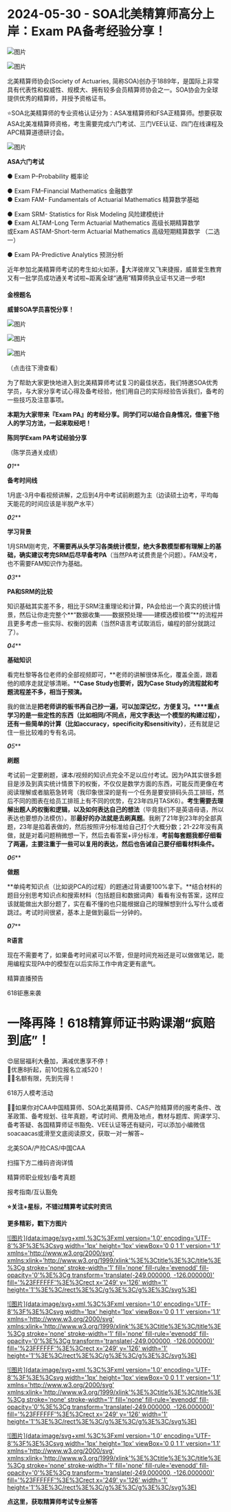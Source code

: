 # 2024-05-30 - SOA北美精算师高分上岸：Exam PA备考经验分享！

![图片](https://mmbiz.qpic.cn/mmbiz_jpg/mK3FpI9af4kg4PH3You8v1p2s4zAl35ZxNnxg0MdNmVTvH2IJcatox7FnBcNAnYE4JN8ZPBDeK1yLvRwqaptmA/640?wx_fmt=jpeg&wxfrom=5&wx_lazy=1&wx_co=1&tp=webp)

![图片](https://mmbiz.qpic.cn/mmbiz_gif/mK3FpI9af4kg4PH3You8v1p2s4zAl35ZQkpnCFrL4sxibTsCHduia44N0WRpw0ibe62rGfxowYB0ZzQROPDAlhh3Q/640?wx_fmt=gif&wxfrom=5&wx_lazy=1&tp=webp)

北美精算师协会(Society of Actuaries, 简称SOA)创办于1889年，是国际上非常具有代表性和权威性、规模大、拥有较多会员精算师协会之一。SOA协会为全球提供优秀的精算师，并授予资格证书。

⭐SOA北美精算师的专业资格认证分为：ASA准精算师和FSA正精算师。想要获取ASA北美准精算师资格，考生需要完成六门考试、三门VEE认证、四门在线课程及APC精算道德研讨会。

![图片](https://mmbiz.qpic.cn/sz_mmbiz_png/mK3FpI9af4lBo091UtzKiaohLb86MSm563x7Ze6AibheA5svrA1PZKjUGJPhp6v2fI2v5kBjxeLrAsAZ1HNFReIg/640?wx_fmt=png&from=appmsg&tp=webp&wxfrom=5&wx_lazy=1)

**ASA六门考试**

● Exam P–Probability 概率论

● Exam FM–Financial Mathematics 金融数学  
● Exam FAM- Fundamentals of Actuarial Mathematics 精算数学基础

● Exam SRM- Statistics for Risk Modeling 风险建模统计  
● Exam ALTAM-Long Term Actuarial Mathematics 高级长期精算数学  
或Exam ASTAM-Short-term Actuarial Mathematics 高级短期精算数学 （二选一）

● Exam PA-Predictive Analytics 预测分析

近年参加北美精算师考试的考生如火如荼，🌈大洋彼岸又飞来捷报，威普爱生教育又有一批学员成功通关考试啦~距离全球“通用”精算师执业证书又进一步啦❗ 

**金榜题名**

**威普SOA学员喜悦分享！**

![图片](https://mmbiz.qpic.cn/sz_mmbiz_jpg/mK3FpI9af4mpMl35ia0P5648u3740BbvWD7A63GCRvxaWqhIVpwoyI713NFdunia9ma1oNxLZrop0FAOETqZe2kg/640?wx_fmt=jpeg&from=appmsg&tp=webp&wxfrom=5&wx_lazy=1)

![图片](https://mmbiz.qpic.cn/sz_mmbiz_jpg/mK3FpI9af4mpMl35ia0P5648u3740BbvWeN89p53KrtuaCLPvkb1g6XFncQQeBnyf1Krlb4iccm1KyN9kNia2nLXQ/640?wx_fmt=jpeg&from=appmsg&tp=webp&wxfrom=5&wx_lazy=1)

![图片](https://mmbiz.qpic.cn/sz_mmbiz_jpg/mK3FpI9af4mpMl35ia0P5648u3740BbvW4ITAno5yLftsXG7nkaRHHH69msicnXxYgljMJ4djKqIGqF1bP4ficrWQ/640?wx_fmt=jpeg&from=appmsg&tp=webp&wxfrom=5&wx_lazy=1)

（点击往下滑查看）

为了帮助大家更快地进入到北美精算师考试复习的最佳状态，我们特邀SOA优秀学员，与大家分享考试心得及备考经验，他们用自己的实际经验告诉我们，备考的一些技巧及注意事项。

**本期为大家带来『Exam PA』的考经分享。同学们可以结合自身情况，借鉴下他人的学习方法，一起来取经吧！**

**陈同学Exam PA考试经验分享**


（陈学员通关成绩）

***0****1***

**备考时间线**

1月底-3月中看视频讲解，之后到4月中考试前刷题为主（边读硕士边考，平均每天能花的时间应该是半脱产水平）

***0****2***

**学习背景**

1月SRM刚考完，**不需要再从头学习各类统计模型，绝大多数模型都有理解上的基础，确实建议考完SRM后尽早备考PA**（当然PA考试费贵是个问题）。FAM没考，也不需要FAM知识作为基础。

***0****3***

**PA和SRM的比较**

知识基础其实差不多，相比于SRM注重理论和计算，PA会给出一个真实的统计情景，然后让你走完整个**“数据收集——数据预处理——建模选模验模”**的流程并且更多考虑一些实际、权衡的因素（当然R语言考试取消后，编程的部分就跳过了）。

***0****4***

**基础知识**

看完杜黎等各位老师的全部视频即可，**老师的讲解很体系化，覆盖全面，跟着他的顺序走就足够清晰。****Case Study也要听，因为Case Study的流程就和考题流程差不多，相当于预演。**

我的做法是**把老师讲的板书再自己抄一遍，可以加深记忆，方便复习。****重点学习的是一些定性的东西（比如相同/不同点，用文字表达一个模型的构建过程），还有一些简单的计算（比如accuracy，specificity和sensitivity）**，还有就是记住一些比较难的专有名词。

***0****5***

**刷题**

考试前一定要刷题，课本/视频的知识点完全不足以应付考试。因为PA其实很多题目是涉及到真实统计情景下的权衡，不仅仅是数学方面的东西，可能反而更像在考阅读理解或者脑筋急转弯（我印象很深的是有一个任务是要安排码头员工排班，然后不同的图表在给员工排班上有不同的优势，在23年四月TASK6）。**考生需要去理解出题人的权衡和逻辑，以及如何表达自己的想法**（毕竟我们不是英语母语，所以表达也要想办法模仿）。那**最好的办法就是去刷真题**。我刷了21年到23年的全部真题，23年是掐着表做的，然后按照评分标准给自己打个大概分数；21-22年没有真做，就是对着问题稍微想一下，然后去看答案+评分标准，**考前每套题我都仔细看了两遍，主要注重于一些可以复用的表达，然后也告诫自己要仔细看材料条件。**

***0****6***

**做题**

**单纯考知识点（比如说PCA的过程）的题通过背诵要100%拿下。**结合材料的题目分别思考知识点和搜索材料（包括题目和数据词典）看看有没有答案，这样应该就能做出大部分题了，实在看不懂的也只能根据自己的理解想到什么写什么或者跳过。考试时间很紧，基本上是做到最后一分钟的。

***0****7***

**R语言**

现在不需要考了，如果备考时间紧可以不管，但是时间充裕还是可以做做笔记，能用编程实现PA中的模型在以后实际工作中肯定更有底气。

精算直播预告


618钜惠来袭

# 一降再降！618精算师证书购课潮“疯赔到底”！

😍层层福利大叠加，满减优惠享不停！  
🎁优惠8折起，前10位报名立减520！  
🙋‍♀️名额有限，先到先得！


618万人模考活动


💁‍♀️如果你对CAA中国精算师、SOA北美精算师、CAS产险精算师的报考条件、改革政策、备考规划、往年真题，考试时间、费用及地点，教材与题库、网课学习、备考答疑、各国精算师证书豁免、VEE认证等还有疑问，可以添加小编微信soacaacas或滑至文底阅读原文，获取一对一解答~

北美SOA/产险CAS/中国CAA

扫描下方二维码咨询详情


精算师职业规划/备考真题

报考指南/互认豁免

**⭐关注+星标，不错过精算考试实时资讯**



**更多精彩，戳下方图片**


[![图片](data:image/svg+xml,%3C%3Fxml version='1.0' encoding='UTF-8'%3F%3E%3Csvg width='1px' height='1px' viewBox='0 0 1 1' version='1.1' xmlns='http://www.w3.org/2000/svg' xmlns:xlink='http://www.w3.org/1999/xlink'%3E%3Ctitle%3E%3C/title%3E%3Cg stroke='none' stroke-width='1' fill='none' fill-rule='evenodd' fill-opacity='0'%3E%3Cg transform='translate(-249.000000, -126.000000)' fill='%23FFFFFF'%3E%3Crect x='249' y='126' width='1' height='1'%3E%3C/rect%3E%3C/g%3E%3C/g%3E%3C/svg%3E)](http://mp.weixin.qq.com/s?__biz=Mzg5ODgxNDE0NQ==&mid=2247499489&idx=1&sn=28bc71f9486a17b4e2a1e8576252b8af&chksm=c05e674ff729ee59dc54a8f5e5fdeacd3fa24632cb9fea93f694e23708dddce948576251acd3&scene=21#wechat_redirect)

[![图片](data:image/svg+xml,%3C%3Fxml version='1.0' encoding='UTF-8'%3F%3E%3Csvg width='1px' height='1px' viewBox='0 0 1 1' version='1.1' xmlns='http://www.w3.org/2000/svg' xmlns:xlink='http://www.w3.org/1999/xlink'%3E%3Ctitle%3E%3C/title%3E%3Cg stroke='none' stroke-width='1' fill='none' fill-rule='evenodd' fill-opacity='0'%3E%3Cg transform='translate(-249.000000, -126.000000)' fill='%23FFFFFF'%3E%3Crect x='249' y='126' width='1' height='1'%3E%3C/rect%3E%3C/g%3E%3C/g%3E%3C/svg%3E)](http://mp.weixin.qq.com/s?__biz=Mzg5ODgxNDE0NQ==&mid=2247498943&idx=1&sn=5bce19bec0ad4273adf76176e0f511af&chksm=c05e6511f729ec074f2cfb8bf9ce06b7a2eb71bbbc70450c89e265774c37dfc5db1c6534d7bb&scene=21#wechat_redirect)

[![图片](data:image/svg+xml,%3C%3Fxml version='1.0' encoding='UTF-8'%3F%3E%3Csvg width='1px' height='1px' viewBox='0 0 1 1' version='1.1' xmlns='http://www.w3.org/2000/svg' xmlns:xlink='http://www.w3.org/1999/xlink'%3E%3Ctitle%3E%3C/title%3E%3Cg stroke='none' stroke-width='1' fill='none' fill-rule='evenodd' fill-opacity='0'%3E%3Cg transform='translate(-249.000000, -126.000000)' fill='%23FFFFFF'%3E%3Crect x='249' y='126' width='1' height='1'%3E%3C/rect%3E%3C/g%3E%3C/g%3E%3C/svg%3E)](http://mp.weixin.qq.com/s?__biz=Mzg5ODgxNDE0NQ==&mid=2247499760&idx=1&sn=16dd1f8015b2fdf0d3f5c47ddf2fcace&chksm=c05e665ef729ef4854ae8257ec868b9532dcfb6820e0234ab54e19cc8c68e8eb7ecffbcb5525&scene=21#wechat_redirect)

[![图片](data:image/svg+xml,%3C%3Fxml version='1.0' encoding='UTF-8'%3F%3E%3Csvg width='1px' height='1px' viewBox='0 0 1 1' version='1.1' xmlns='http://www.w3.org/2000/svg' xmlns:xlink='http://www.w3.org/1999/xlink'%3E%3Ctitle%3E%3C/title%3E%3Cg stroke='none' stroke-width='1' fill='none' fill-rule='evenodd' fill-opacity='0'%3E%3Cg transform='translate(-249.000000, -126.000000)' fill='%23FFFFFF'%3E%3Crect x='249' y='126' width='1' height='1'%3E%3C/rect%3E%3C/g%3E%3C/g%3E%3C/svg%3E)](http://mp.weixin.qq.com/s?__biz=Mzg5ODgxNDE0NQ==&mid=2247498518&idx=1&sn=bad02502a37ffc8531b5fd7f7cf952fe&chksm=c05e62b8f729ebaef2b92ff18af0a0407edb1421c3392c037361ad4a0ddda6c44bfea8e77254&scene=21#wechat_redirect)




**点这里，获取精算师考试专业解答**